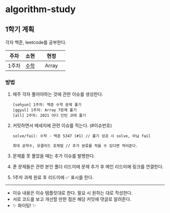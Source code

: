 # algorithm-study

## 1학기 계획

각자 백준, leetcode를 공부한다.

| 주차  | 소현                                                 |      | 현정  |      |
| ----- | ---------------------------------------------------- | ---- | ----- | ---- |
| 1주차 | [수학](https://github.com/goldggyul/algorithm-study) |      | Array |      |



### 방법

1. 매주 각자 풀어야하는 것에 관한 이슈를 생성한다.

   ```
   [sohyun] 1주차: 백준 수학 문제 풀기
   [ggyul] 1주차: Array 7문제 풀기
   [all] 2주차: 2021 어디 인턴 코테 풀기
   ```

2. 커밋하면서 메세지에 관련 이슈를 적는다. (#이슈번호) 

   ```
   solve/fail: 수학 - 백준 5347 (#1) // 풀기 성공 시 solve, 아님 fail
   
   최대 공약수, 유클리드 호제법 // 추가 분류를 적을 수 있다면 적어준다.
   ```

3. 문제를 못 풀었을 때는 추가 이슈를 발행한다. 

4. 푼 문제들은 관련 본인 폴더 리드미에 문제 추가 후 메인 리드미에 링크를 연결한다.

5. 1주차 과제 완료 후 리드미에 :white_check_mark: 표시를 한다.

---

- 이슈 내용은 이슈 템플릿대로 한다. 필요 시 원하는 대로 작성한다.
- 서로 코드를 보고 개선할 만한 점은 해당 커밋에 댓글로 알려준다.
- ✨ 화이팅! ✨

